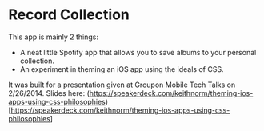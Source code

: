 # Record Collection

This app is mainly 2 things:
- A neat little Spotify app that allows you to save albums to your personal collection.
- An experiment in theming an iOS app using the ideals of CSS.

It was built for a presentation given at Groupon Mobile Tech Talks on 2/26/2014. Slides here: (https://speakerdeck.com/keithnorm/theming-ios-apps-using-css-philosophies)[https://speakerdeck.com/keithnorm/theming-ios-apps-using-css-philosophies]
